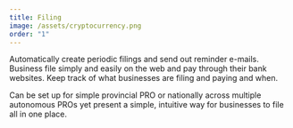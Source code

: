```yaml
---
title: Filing
image: /assets/cryptocurrency.png
order: "1"
---
```

Automatically create periodic filings and send out reminder e-mails. Business file simply and easily on the web and pay through their bank websites. Keep track of what businesses are filing and paying and when.

Can be set up for simple provincial PRO or nationally across multiple autonomous PROs yet present a simple, intuitive way for businesses to file all in one place.